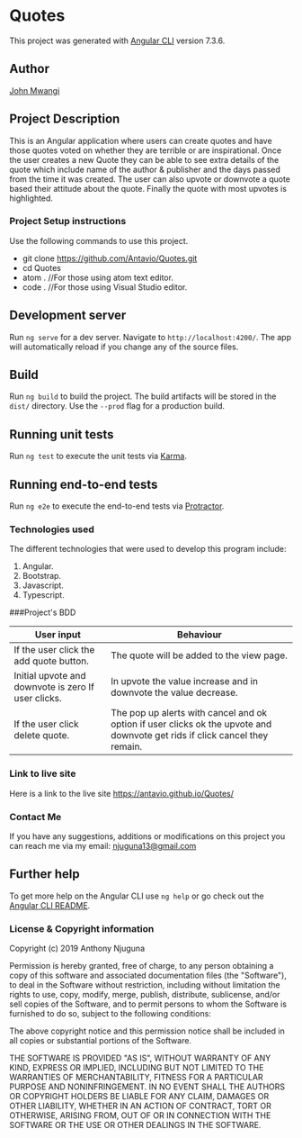 # Quotes
This project was generated with [Angular CLI](https://github.com/angular/angular-cli) version 7.3.6.

## Author
[John Mwangi](link)

## Project Description
This is an Angular application where users can create quotes and have those quotes voted on whether they are terrible or are inspirational. Once the user creates a new Quote they can be able to see extra details of the quote which include name of the author & publisher and the days passed from the time it was created. The user can also upvote or downvote a quote based their attitude about the quote. Finally the quote with most upvotes is highlighted.

### Project Setup instructions
Use the following commands to use this project.
- git clone https://github.com/Antavio/Quotes.git
- cd Quotes
- atom .  //For those using atom text editor.
- code .  //For those using Visual Studio editor.

## Development server

Run `ng serve` for a dev server. Navigate to `http://localhost:4200/`. The app will automatically reload if you change any of the source files.

## Build

Run `ng build` to build the project. The build artifacts will be stored in the `dist/` directory. Use the `--prod` flag for a production build.

## Running unit tests

Run `ng test` to execute the unit tests via [Karma](https://karma-runner.github.io).

## Running end-to-end tests

Run `ng e2e` to execute the end-to-end tests via [Protractor](http://www.protractortest.org/).

### Technologies used
The different technologies that were used to develop this program include:
1. Angular.
2. Bootstrap.
3. Javascript.
4. Typescript.

###Project's BDD

| User input                                          | Behaviour                                                                                                                   |
|-----------------------------------------------------|-----------------------------------------------------------------------------------------------------------------------------|
| If the user click the add quote button.             | The quote will be added to the view page.                                                                                   |
| Initial upvote and downvote is zero If user clicks. | In upvote the value increase and in downvote the value decrease.                                                            |
| If the user click delete quote.                     | The pop up alerts with cancel and ok option if user clicks ok the upvote and downvote get rids if click cancel they remain. |

### Link to live site
Here is a link to the live site https://antavio.github.io/Quotes/



### Contact Me
If you have any suggestions, additions or modifications on this project you can reach me via my email: njuguna13@gmail.com

## Further help

To get more help on the Angular CLI use `ng help` or go check out the [Angular CLI README](https://github.com/angular/angular-cli/blob/master/README.md).

### License  & Copyright information
Copyright (c) 2019 Anthony Njuguna

Permission is hereby granted, free of charge, to any person obtaining a copy
of this software and associated documentation files (the "Software"), to deal
in the Software without restriction, including without limitation the rights
to use, copy, modify, merge, publish, distribute, sublicense, and/or sell
copies of the Software, and to permit persons to whom the Software is
furnished to do so, subject to the following conditions:

The above copyright notice and this permission notice shall be included in all
copies or substantial portions of the Software.

THE SOFTWARE IS PROVIDED "AS IS", WITHOUT WARRANTY OF ANY KIND, EXPRESS OR
IMPLIED, INCLUDING BUT NOT LIMITED TO THE WARRANTIES OF MERCHANTABILITY,
FITNESS FOR A PARTICULAR PURPOSE AND NONINFRINGEMENT. IN NO EVENT SHALL THE
AUTHORS OR COPYRIGHT HOLDERS BE LIABLE FOR ANY CLAIM, DAMAGES OR OTHER
LIABILITY, WHETHER IN AN ACTION OF CONTRACT, TORT OR OTHERWISE, ARISING FROM,
OUT OF OR IN CONNECTION WITH THE SOFTWARE OR THE USE OR OTHER DEALINGS IN THE
SOFTWARE.
